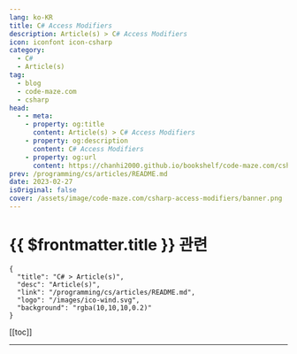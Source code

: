 ```yaml
---
lang: ko-KR
title: C# Access Modifiers
description: Article(s) > C# Access Modifiers
icon: iconfont icon-csharp
category: 
  - C#
  - Article(s)
tag: 
  - blog
  - code-maze.com
  - csharp
head:  
  - - meta:
    - property: og:title
      content: Article(s) > C# Access Modifiers
    - property: og:description
      content: C# Access Modifiers
    - property: og:url
      content: https://chanhi2000.github.io/bookshelf/code-maze.com/csharp-access-modifiers.html
prev: /programming/cs/articles/README.md
date: 2023-02-27
isOriginal: false
cover: /assets/image/code-maze.com/csharp-access-modifiers/banner.png
---
```


# {{ $frontmatter.title }} 관련

```component VPCard
{
  "title": "C# > Article(s)",
  "desc": "Article(s)",
  "link": "/programming/cs/articles/README.md",
  "logo": "/images/ico-wind.svg",
  "background": "rgba(10,10,10,0.2)"
}
```

[[toc]]

---

<SiteInfo
  name="C# Access Modifiers"
  desc="Learn about Access Modifiers in C#, how to use them, what are the differences between them and what are constraints of each of them."
  url="https://code-maze.com/csharp-access-modifiers/"
  logo="/assets/image/code-maze.com/favicon.png"
  preview="/assets/image/code-maze.com/csharp-access-modifiers/banner.png"/>

<!-- TODO: 작성 -->
